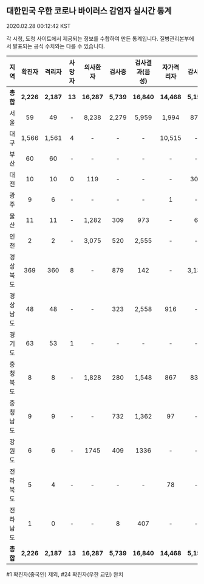 
## 대한민국 우한 코로나 바이러스 감염자 실시간 통계
2020.02.28 00:12:42 KST

각 시청, 도청 사이트에서 제공되는 정보를 수합하여 만든 통계입니다.
질병관리본부에서 발표되는 공식 수치와는 다를 수 있습니다.


        
|  지역  | 확진자 |  격리자  |  사망자  |  의사환자  |  검사중  |  검사결과(음성)  |  자가격리자  |  감시중  |  감시해제  |  완치  |
|:------:|:------:|:--------:|:--------:|:----------:|:--------:|:----------------:|:------------:|:--------:|:----------:|:--:|
|**총합**|**2,226**|**2,187**|**13**|**16,287**|**5,739**|**16,840**|**14,468**|**5,152**|**2,619**|**25**|
|서울|59|49|-|8,238|2,279|5,959|1,994|874|1,120|10|
|대구|1,566|1,561|4|-|-|-|10,515|-|-|1|
|부산|60|60|-|-|-|-|-|-|-|-|
|대전|10|10|0|119|-|-|-|303|1426|-|
|광주|9|6|-|-|-|-|1|-|-|2|
|울산|11|11|-|1,282|309|973|-|6|17|-|
|인천|2|2|-|3,075|520|2,555|-|-|-|-|
|경상북도|369|360|8|-|879|142|-|3,135|22|1|
|경상남도|48|48|-|-|323|2,558|916|-|-|-|
|경기도|63|53|1|-|-|-|-|-|-|9|
|충청북도|8|8|-|1,828|280|1,548|867|834|33|-|
|충청남도|9|9|-|-|732|1,362|97|-|-|-|
|강원도|6|6|-|1745|409|1336|-|-|-|-|
|전라북도|5|4|-|-|-|-|78|-|-|1|
|전라남도|1|0|-|-|8|407|-|-|1|1|
|**총합**|**2,226**|**2,187**|**13**|**16,287**|**5,739**|**16,840**|**14,468**|**5,152**|**2,619**|**25**|

        

#1 확진자(중국인) 제외, #24 확진자(우한 교민) 완치

